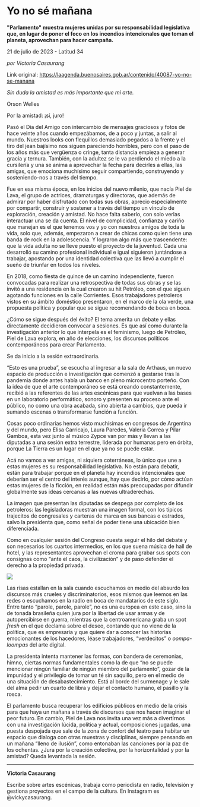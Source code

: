 # Yo no sé mañana

**"Parlamento" muestra mujeres unidas por su responsabilidad legislativa que, en lugar de poner el foco en los incendios intencionales que toman el planeta, aprovechan para hacer campaña.**

21 de julio de 2023 - Latitud 34

_por Victoria Casaurang_

Link original: https://laagenda.buenosaires.gob.ar/contenido/40087-yo-no-se-manana



*Sin duda la amistad es más importante que mi arte.*




Orson Welles




Por la amistad: ¡sí, juro!




Pasó el Dia del Amigo con intercambio de mensajes graciosos y fotos de hace veinte años cuando empezábamos, de a poco y juntas, a salir al mundo. Nuestros looks con flequillos demasiado pegados a la frente y el tiro del jean bajísimo nos siguen pareciendo horribles, pero con el paso de los años más que vergüenza o cringe, tanta distancia empieza a generar gracia y ternura. También, con la adultez se le va perdiendo el miedo a la cursilería y una se anima a aprovechar la fecha para decirles a ellas, las amigas, que emociona muchísimo seguir compartiendo, construyendo y sosteniendo-nos a través del tiempo.




Fue en esa misma época, en los inicios del nuevo milenio, que nacía Piel de Lava, el grupo de actrices, dramaturgas y directoras, que además de admirar por haber disfrutado con todas sus obras, aprecio especialmente por compartir, construir y sostener a través del tiempo un vínculo de exploración, creación y amistad. No hace falta saberlo, con solo verlas interactuar una se da cuenta. El nivel de complicidad, confianza y cariño que manejan es el que tenemos vos y yo con nuestros amigos de toda la vida, solo que, además, empezaron a crear de chicas como quien tiene una banda de rock en la adolescencia. Y lograron algo más que trascendente: que la vida adulta no se lleve puesto el proyecto de la juventud. Cada una desarrolló su camino profesional individual e igual siguieron juntándose a trabajar, apostando por una identidad colectiva que las llevó a cumplir el sueño de triunfar en todos los niveles.




En 2018, como fiesta de quince de un camino independiente, fueron convocadas para realizar una retrospectiva de todas sus obras y se las invitó a una residencia en la cual crearon su hit Petróleo, con el que siguen agotando funciones en la calle Corrientes. Esos trabajadores petroleros vistos en su ámbito doméstico presentaron, en el marco de la ola verde, una propuesta política y popular que se sigue recomendando de boca en boca.




¿Cómo se sigue después del éxito? El tema amerita un debate y ellas directamente decidieron convocar a sesiones. Es que así como durante la investigación anterior lo que interpela es el feminismo, luego de Petróleo, Piel de Lava explora, en año de elecciones, los discursos políticos contemporáneos para crear Parlamento.




Se da inicio a la sesión extraordinaria.




“Esto es una prueba”, se escucha al ingresar a la sala de Arthaus, un nuevo espacio de producción e investigación que comenzó a gestarse tras la pandemia donde antes había un banco en pleno microcentro porteño. Con la idea de que el arte contemporáneo se está creando constantemente, recibió a las referentes de las artes escénicas para que vuelvan a las bases en un laboratorio performático, sonoro y presenten su proceso ante el público, no como una obra acabada, sino abierta a cambios, que pueda ir sumando escenas o transformarse función a función.




Cosas poco ordinarias hemos visto muchísimas en congresos de Argentina y del mundo, pero Elisa Carricajo, Laura Paredes, Valeria Correa y Pilar Gamboa, esta vez junto al músico Zypce van por más y llevan a las diputadas a una sesión extra terrestre, liderada por humanas pero en órbita, porque La Tierra es un lugar en el que ya no se puede estar.




Acá no vamos a ver amigas, ni siquiera coterráneas, lo único que une a estas mujeres es su responsabilidad legislativa. No están para debatir, están para trabajar porque en el planeta hay incendios intencionales que deberían ser el centro del interés aunque, hay que decirlo, por cómo actúan estas mujeres de la ficción, en realidad están más preocupadas por difundir globalmente sus ideas cercanas a las nuevas ultraderechas.




La imagen que presentan las diputadas se despega por completo de los petroleros: las legisladoras muestran una imagen formal, con los típicos trajecitos de congresales y carteras de marca en sus bancas o estrados, salvo la presidenta que, como señal de poder tiene una ubicación bien diferenciada.




Como en cualquier sesión del Congreso cuesta seguir el hilo del debate y son necesarios los cuartos intermedios, en los que suena música de hall de hotel, y las representantes aprovechan el croma para grabar sus spots con consignas como “ante el caos, la civilización” y de paso defender el derecho a la propiedad privada.




![](https://cdn.feater.me/files/images/2457512/5d39a082-4e1e-46f5-9113-581b82d5834e.jpg)




Las risas estallan en la sala cuando escuchamos en medio del absurdo los discursos más crueles y discriminatorios, esos mismos que leemos en las redes o escuchamos en la radio en boca de mandatarios de este siglo. Entre tanto “parole, parole, parole”, no es una europea en este caso, sino la de tonada brasileña quien jura por la libertad de usar armas y de autopercibirse en guerra, mientras que la centroamericana graba un spot *fresh* en el que declama sobre el deseo, contando que no viene de la política, que es empresaria y que quiere dar a conocer las historias emocionantes de los hacedores, léase trabajadores, “verdecitos” o *oompa-loompas* del arte digital.




La presidenta intenta mantener las formas, con bandera de ceremonias, himno, ciertas normas fundamentales como la de que “no se puede mencionar ningún familiar de ningún miembro del parlamento”, gozar de la impunidad y el privilegio de tomar un té sin saquillo, pero en el medio de una situación de desabastecimiento. Está al borde del surmenage y le sale del alma pedir un cuarto de libra y dejar el contacto humano, el pasillo y la rosca.




El parlamento busca recuperar los edificios públicos en medio de la crisis para que haya un mañana a través de discursos que nos hacen imaginar el peor futuro. En cambio, Piel de Lava nos invita una vez más a divertirnos con una investigación lúcida, política y actual, composiciones jugadas, una puesta despojada que sale de la zona de confort del teatro para habitar un espacio que dialoga con otras muestras y disciplinas, siempre pensando en un mañana “lleno de ilusión”, como entonaban las canciones por la paz de los ochentas. ¿Jura por la creación colectiva, por la horizontalidad y por la amistad? Queda levantada la sesión.




---




**Victoria Casaurang**




Escribe sobre artes escénicas, trabaja como periodista en radio, televisión y gestiona proyectos en el campo de la cultura. En Instagram es @vickycasaurang.



